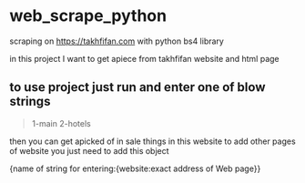 # web_scrape_python
scraping on https://takhfifan.com with python bs4 library

in this project I want to get apiece from takhfifan website and html page

to use project just run and enter one of blow strings
----------------------------------------------------

>1-main
>2-hotels

then you can get apicked of in sale things in this website
to add other pages of website you just need to add this object

{name of string for entering:{website:exact address of Web page}}
